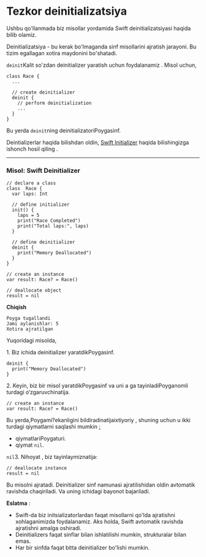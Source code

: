 # Tezkor deinitializatsiya

Ushbu qo'llanmada biz misollar yordamida Swift deinitializatsiyasi haqida bilib olamiz.

Deinitializatsiya - bu kerak bo'lmaganda sinf misollarini ajratish jarayoni. Bu tizim egallagan xotira maydonini bo'shatadi.

`deinit`Kalit so'zdan deinitializer yaratish uchun foydalanamiz . Misol uchun,

```
class Race {
  ...

  // create deinitializer
  deinit {
    // perform deinitialization
    ... 
  }
} 
```

Bu yerda `deinit`ning deinitializatoriPoygasinf.

Deintializerlar haqida bilishdan oldin, [Swift Initializer](https://www.programiz.com/swift-programming/initializer) haqida bilishingizga ishonch hosil qiling .

***

### Misol: Swift Deinitializer <a href="#example" id="example"></a>

```
// declare a class
class  Race {
  var laps: Int

  // define initializer
  init() {
    laps = 5
    print("Race Completed")
    print("Total laps:", laps)
  }

  // define deinitializer
  deinit {
    print("Memory Deallocated")
  }
}

// create an instance
var result: Race? = Race()

// deallocate object
result = nil
```

**Chiqish**

```
Poyga tugallandi
Jami aylanishlar: 5
Xotira ajratilgan
```

Yuqoridagi misolda,

1\. Biz ichida deinitializer yaratdikPoygasinf.

```
deinit {
  print("Memory Deallocated")
}
```

2\. Keyin, biz bir misol yaratdikPoygasinf va uni a ga tayinladiPoyganomli turdagi o‘zgaruvchinatija.

```
// create an instance
var result: Race? = Race()
```

Bu yerda,Poygami?ekanligini bildiradinatijaixtiyoriy , shuning uchun u ikki turdagi qiymatlarni saqlashi mumkin [:](https://www.programiz.com/swift-programming/optionals)

* qiymatlariPoygaturi.
* qiymat `nil`.

`nil`3. Nihoyat , biz tayinlaymiznatija:

```
// deallocate instance
result = nil
```

Bu misolni ajratadi. Deinitializer sinf namunasi ajratilishidan oldin avtomatik ravishda chaqiriladi. Va uning ichidagi bayonot bajariladi.

**Eslatma** :

* Swift-da biz initsializatorlardan faqat misollarni qo'lda ajratishni xohlaganimizda foydalanamiz. Aks holda, Swift avtomatik ravishda ajratishni amalga oshiradi.
* Deinitializers faqat sinflar bilan ishlatilishi mumkin, strukturalar bilan emas.
* Har bir sinfda faqat bitta deinitializer bo'lishi mumkin.
